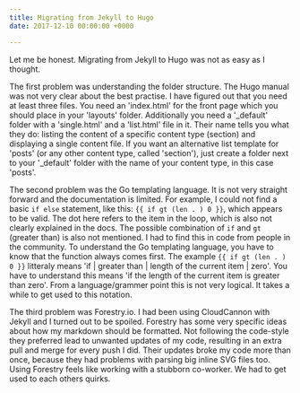 ```yaml
---
title: Migrating from Jekyll to Hugo
date: 2017-12-10 00:00:00 +0000

---
```

Let me be honest. Migrating from Jekyll to Hugo was not as easy as I thought. 

The first problem was understanding the folder structure. The Hugo manual was not very clear about the best practise. I have figured out that you need at least three files. You need an 'index.html' for the front page which you should place in your 'layouts' folder. Additionally you need a '_default' folder with a 'single.html' and a 'list.html' file in it. Their name tells you what they do: listing the content of a specific content type (section) and displaying a single content file. If you want an alternative list template for 'posts' (or any other content type, called 'section'), just create a folder next to your '_default' folder with the name of your content type, in this case 'posts'. 

The second problem was the Go templating language. It is not very straight forward and the documentation is limited. For example, I could not find a basic `if else` statement, like this: `{{ if gt (len . ) 0 }}`, which appears to be valid. The dot here refers to the item in the loop, which is also not clearly explained in the docs. The possible combination of `if` and `gt` (greater than) is also not mentioned. I had to find this in code from people in the community. To understand the Go templating language, you have to know that the function always comes first. The example `{{ if gt (len . ) 0 }}` litteraly means 'if | greater than | length of the current item | zero'. You have to understand this means 'if the length of the current item is greater than zero'. From a language/grammer point this is not very logical. It takes a while to get used to this notation.

The third problem was Forestry.io. I had been using CloudCannon with Jekyll and I turned out to be spoiled. Forestry has some very specific ideas about how my markdown should be formatted. Not following the code-style they preferred lead to unwanted updates of my code, resulting in an extra pull and merge for every push I did. Their updates broke my code more than once, because they had problems with parsing big inline SVG files too. Using Forestry feels like working with a stubborn co-worker. We had to get used to each others quirks.